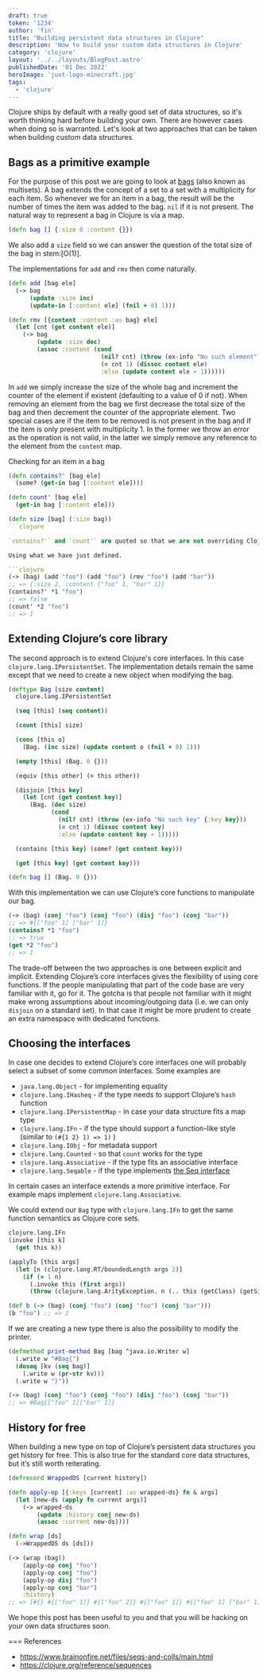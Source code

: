 ```yaml
---
draft: true
token: '1234'
author: 'fin'
title: "Building persistent data structures in Clojure"
description: 'How to build your custom data structures in Clojure'
category: 'clojure'
layout: '../../layouts/BlogPost.astro'
publishedDate: '01 Dec 2022'
heroImage: 'juxt-logo-minecraft.jpg'
tags:
  - 'clojure'
---
```


Clojure ships by default with a really good set of data structures,
so it's worth thinking hard before building your own. There are however cases when
doing so is warranted. Let's look at two approaches that can be taken when
building custom data structures.

## Bags as a primitive example

For the purpose of this post we are going to look at [bags](https://en.wikipedia.org/wiki/Multiset)
(also known as multisets). A bag extends the concept of a set to a set with a multiplicity
for each item. So whenever we for an item in a bag, the result will be the number of times
the item was added to the bag. `nil` if it is not present. The natural way to
represent a bag in Clojure is via a map.

```clojure
(defn bag [] {:size 0 :content {}})
```

We also add a `size` field so we can answer the question of the total size of the bag in stem:[O(1)].

The implementations for `add` and `rmv` then come naturally.

```clojure
(defn add [bag ele]
  (-> bag
      (update :size inc)
      (update-in [:content ele] (fnil + 0) 1)))

(defn rmv [{content :content :as bag} ele]
  (let [cnt (get content ele)]
    (-> bag
        (update :size dec)
        (assoc :content (cond
                          (nil? cnt) (throw (ex-info "No such element" {:ele ele}))
                          (= cnt 1) (dissoc content ele)
                          :else (update content ele - 1))))))
```

In `add` we simply increase the size of the whole bag and increment the
counter of the element if existent (defaulting to a value of 0 if not).
When removing an element from the bag we first decrease the total size of
the bag and then decrement the counter of the appropriate element. Two
special cases are if the item to be removed is not present in the bag
and if the item is only present with multiplicity 1. In the former we
throw an error as the operation is not valid, in the latter we simply
remove any reference to the element from the `content` map.

Checking for an item in a bag

```clojure
(defn contains?' [bag ele]
  (some? (get-in bag [:content ele])))

(defn count' [bag ele]
  (get-in bag [:content ele]))

(defn size [bag] (:size bag))
```clojure

`contains?'` and `count'` are quoted so that we are not overriding Clojure's core functions.

Using what we have just defined.

```clojure
(-> (bag) (add "foo") (add "foo") (rmv "foo") (add "bar"))
;; => {:size 2, :content {"foo" 1, "bar" 1}}
(contains?' *1 "foo")
;; => false
(count' *2 "foo")
;; => 1
```

## Extending Clojure’s core library

The second approach is to extend Clojure's core interfaces.
In this case `clojure.lang.IPersistentSet`. The implementation details remain
the same except that we need to create a new object when modifying the bag.

```clojure
(deftype Bag [size content]
  clojure.lang.IPersistentSet

  (seq [this] (seq content))

  (count [this] size)

  (cons [this o]
    (Bag. (inc size) (update content o (fnil + 0) 1)))

  (empty [this] (Bag. 0 {}))

  (equiv [this other] (= this other))

  (disjoin [this key]
    (let [cnt (get content key)]
      (Bag. (dec size)
            (cond
              (nil? cnt) (throw (ex-info "No such key" {:key key}))
              (= cnt 1) (dissoc content key)
              :else (update content key - 1)))))

  (contains [this key] (some? (get content key)))

  (get [this key] (get content key)))

(defn bag [] (Bag. 0 {}))
```

With this implementation we can use Clojure’s core functions to manipulate our bag.

```clojure
(-> (bag) (conj "foo") (conj "foo") (disj "foo") (conj "bar"))
;; => #{["foo" 1] ["bar" 1]}
(contains? *1 "foo")
;; => true
(get *2 "foo")
;; => 1
```

The trade-off between the two approaches is one between explicit and implicit.
Extending Clojure’s core interfaces gives the flexibility of using core
functions. If the people manipulating that part of the code base are very familiar
with it, go for it. The gotcha is that people not familiar with it might make wrong
assumptions about incoming/outgoing data (i.e. we can only `disjoin` on a standard set).
In that case it might be more prudent to create an extra namespace with dedicated functions.

## Choosing the interfaces

In case one decides to extend Clojure’s core interfaces one will probably
select a subset of some common interfaces. Some examples are

- `java.lang.Object` - for implementing equality
- `clojure.lang.IHasheq` - if the type needs to support Clojure’s `hash` function
- `clojure.lang.IPersistentMap` - in case your data structure fits a map type
- `clojure.lang.IFn` - if the type should support a function-like style (similar to `(#{1 2} 1) => 1)` )
- `clojure.lang.IObj` - for metadata support
- `clojure.lang.Counted` - so that `count` works for the type
- `clojure.lang.Associative` - if the type fits an associative interface
- `clojure.lang.Seqable` - if the type implements [the Seq interface](https://clojure.org/reference/sequences)

In certain cases an interface extends a more primitive interface. For example maps implement `clojure.lang.Associative`.

We could extend our  `Bag` type with `clojure.lang.IFn` to get the same function semantics as Clojure core sets.

```clojure
clojure.lang.IFn
(invoke [this k]
  (get this k))

(applyTo [this args]
  (let [n (clojure.lang.RT/boundedLength args 2)]
    (if (= 1 n)
      (.invoke this (first args))
      (throw (clojure.lang.ArityException. n (.. this (getClass) (getSimpleName)))))))
```

```clojure
(def b (-> (bag) (conj "foo") (conj "foo") (conj "bar")))
(b "foo") ;; => 2
```

If we are creating a new type there is also the possibility to modify the printer.

```clojure
(defmethod print-method Bag [bag ^java.io.Writer w]
  (.write w "#Bag{")
  (doseq [kv (seq bag)]
    (.write w (pr-str kv)))
  (.write w "}"))
```

```clojure
(-> (bag) (conj "foo") (conj "foo") (disj "foo") (conj "bar"))
;; => #Bag{["foo" 1]["bar" 1]}
```

## History for free

When building a new type on top of Clojure’s persistent data structures
you get history for free. This is also true for
the standard core data structures, but it’s still worth reiterating.

```clojure
(defrecord WrappedDS [current history])

(defn apply-op [{:keys [current] :as wrapped-ds} fn & args]
  (let [new-ds (apply fn current args)]
    (-> wrapped-ds
        (update :history conj new-ds)
        (assoc :current new-ds))))

(defn wrap [ds]
  (->WrappedDS ds [ds]))

(-> (wrap (bag))
    (apply-op conj "foo")
    (apply-op conj "foo")
    (apply-op disj "foo")
    (apply-op conj "bar")
    :history)
;; => [#{} #{["foo" 1]} #{["foo" 2]} #{["foo" 1]} #{["foo" 1] ["bar" 1]}]
```

We hope this post has been useful to you and that you will be hacking on your own data structures soon.

=== References

* https://www.brainonfire.net/files/seqs-and-colls/main.html
* https://clojure.org/reference/sequences
